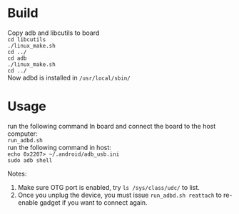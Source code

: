 # Build
Copy adb and libcutils to board  
`cd libcutils`  
`./linux_make.sh`  
`cd ../`  
`cd adb`  
`./linux_make.sh`  
`cd ../`  
Now adbd is installed in `/usr/local/sbin/`  

# Usage
run the following command In board and connect the board to the host computer:  
`run_adbd.sh`  
run the following command in host:  
`echo 0x2207> ~/.android/adb_usb.ini`  
`sudo adb shell`  

Notes:
1. Make sure OTG port is enabled, try `ls /sys/class/udc/` to list.  
2. Once you unplug the device, you must issue `run_adbd.sh reattach` to re-enable gadget if you want to connect again.